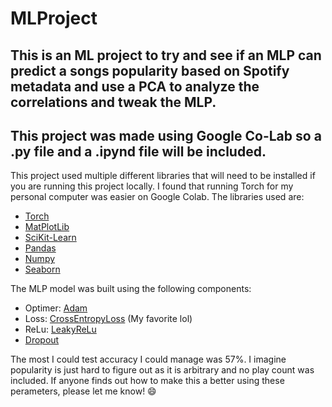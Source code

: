 # MLProject
## This is an ML project to try and see if an MLP can predict a songs popularity based on Spotify metadata and use a PCA to analyze the correlations and tweak the MLP. <br>
## This project was made using Google Co-Lab so a .py file and a .ipynd file will be included.


This project used multiple different libraries that will need to be installed if you are running this project locally. I found that running Torch for my personal computer was easier on Google Colab. The libraries used are:

* [Torch](https://pytorch.org/) 
* [MatPlotLib](https://matplotlib.org/stable/install/index.html) 
* [SciKit-Learn](https://scikit-learn.org/stable/install.html)
* [Pandas](https://pandas.pydata.org/)
* [Numpy](https://numpy.org/install/)
* [Seaborn](https://seaborn.pydata.org/installing.html)

The MLP model was built using the following components:

* Optimer: [Adam](https://docs.pytorch.org/docs/stable/generated/torch.optim.Adam.html)
* Loss: [CrossEntropyLoss](https://docs.pytorch.org/docs/stable/generated/torch.nn.CrossEntropyLoss.html) (My favorite lol)
* ReLu: [LeakyReLu](https://docs.pytorch.org/docs/stable/generated/torch.nn.LeakyReLU.html)
* [Dropout](https://docs.pytorch.org/docs/stable/generated/torch.nn.Dropout.html)

The most I could test accuracy I could manage was 57%. I imagine popularity is just hard to figure out as it is arbitrary and no play count was included. If anyone finds out how to make this a better using these perameters, please let me know! 😄 
